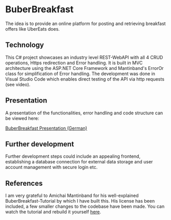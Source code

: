 # BuberBreakfast 

The idea is to provide an online platform for posting and retrieving breakfast offers like UberEats does.

## Technology

This C# project showcases an industry level REST-WebAPI with all 4 CRUD operations, Https redirection and Error handling. 
It is built in MVC architecture using the ASP.NET Core Framework and Mantinband's ErrorOr class for simplification of Error handling.
The development was done in Visual Studio Code which enables direct testing of the API via http requests (see video). 

## Presentation

A presentation of the functionalities, error handling and code structure can be viewed here:

[BuberBreakfast Presentation (German)](https://www.youtube.com/watch?v=9vCj4-TEpJM)

## Further development

Further development steps could include an appealing frontend, establishing a database connection for external data storage and user account management with secure login etc.

## References

I am very grateful to Amichai Mantinband for his well-explained BuberBreakfast-Tutorial by which I have built this. His license has been included, a few smaller changes to the codebase have been made.
You can watch the tutorial and rebuild it yourself [here](https://www.youtube.com/watch?v=PmDJIooZjBE&t=1819s
). 
